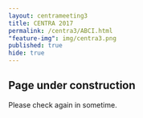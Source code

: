 ```yaml
---
layout: centrameeting3
title: CENTRA 2017
permalink: /centra3/ABCI.html
"feature-img": img/centra3.png
published: true
hide: true
---
```



## Page under construction
Please check again in sometime. 
